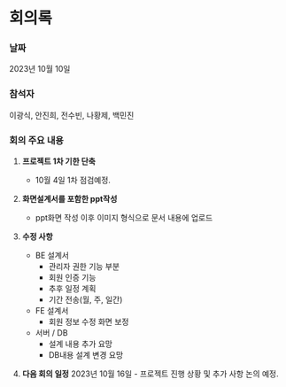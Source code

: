 

# **회의록**

### **날짜** 
2023년 10월 10일
### **참석자**
 이광식, 안진희, 전수빈, 나황제, 백민진

### **회의 주요 내용**

1. **프로젝트 1차 기한 단축**

   - 10월 4일 1차 점검예정.

2. **화면설계서를 포함한 ppt작성**
   - ppt화면 작성 이후 이미지 형식으로 문서 내용에 업로드
  

3. **수정 사항**
   - BE 설계서
     - 관리자 권한 기능 부분
     - 회원 인증 기능
     - 추후 일정 계획
     - 기간 전송(월, 주, 일간)
   - FE 설계서
     - 회원 정보 수정 화면 보정
   - 서버 / DB
     - 설계 내용 추가 요망
     - DB내용 설계 변경 요망  
  

4. **다음 회의 일정** 
2023년 10월 16일 - 프로젝트 진행 상황 및 추가 사항 논의 예정.

